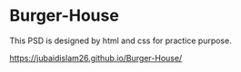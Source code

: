 # Burger-House
This PSD is designed by html and css for practice purpose.


https://jubaidislam26.github.io/Burger-House/
